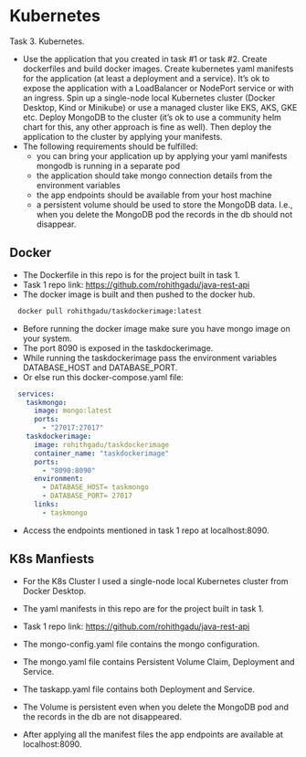 
# Kubernetes

Task 3. Kubernetes.
- Use the application that you created in task #1 or task #2. Create dockerfiles and build docker images. Create kubernetes yaml manifests for the application (at least a deployment and a service). It’s ok to expose the application with a LoadBalancer or NodePort service or with an ingress. Spin up a single-node local Kubernetes cluster (Docker Desktop, Kind or Minikube) or use a managed cluster like EKS, AKS, GKE etc. Deploy MongoDB to the cluster (it’s ok to use a community helm chart for this, any other approach is fine as well). Then deploy the application to the cluster by applying your manifests. 
- The following requirements should be fulfilled:
  - you can bring your application up by applying your yaml manifests
    mongodb is running in a separate pod
  - the application should take mongo connection details from the environment variables
  - the app endpoints should be available from your host machine
  - a persistent volume should be used to store the MongoDB data. I.e., when you delete the MongoDB pod the records in the db should not disappear.

## Docker
  - The Dockerfile in this repo is for the project built in task 1.
  - Task 1 repo link: https://github.com/rohithgadu/java-rest-api 
  - The docker image is built and then pushed to the docker hub. 

  ```bash
    docker pull rohithgadu/taskdockerimage:latest
  ```
  - Before running the docker image make sure you have mongo image on your system.
  - The port 8090 is exposed in the taskdockerimage.
  - While running the taskdockerimage pass the environment variables DATABASE_HOST and DATABASE_PORT.
  - Or else run this docker-compose.yaml file:
  ```yaml
    services:
      taskmongo:
        image: mongo:latest
        ports:
          - "27017:27017"
      taskdockerimage:
        image: rohithgadu/taskdockerimage
        container_name: "taskdockerimage"
        ports:
          - "8090:8090"
        environment:
          - DATABASE_HOST= taskmongo
          - DATABASE_PORT= 27017  
        links:
          - taskmongo

  ```
  - Access the endpoints mentioned in task 1 repo at localhost:8090.
    


## K8s Manfiests 

  - For the K8s Cluster I used a single-node local Kubernetes cluster from Docker Desktop.

  - The yaml manifests in this repo are for the project built in task 1.
  - Task 1 repo link: https://github.com/rohithgadu/java-rest-api 

  - The mongo-config.yaml file contains the mongo configuration.

  - The mongo.yaml file contains Persistent Volume Claim, Deployment and Service.

  - The taskapp.yaml file contains both Deployment and Service.

  - The Volume is persistent even when you delete the MongoDB pod and the records in the db are not disappeared. 
  
  - After applying all the manifest files the app endpoints are available at localhost:8090.



    

